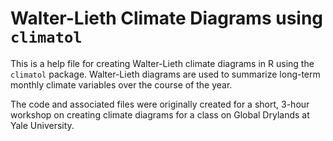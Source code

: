 # Walter-Lieth Climate Diagrams using `climatol`
This is a help file for creating Walter-Lieth climate diagrams in R using the `climatol` package. Walter-Lieth diagrams are used to summarize long-term monthly climate variables over the course of the year.

The code and associated files were originally created for a short, 3-hour workshop on creating climate diagrams for a class on Global Drylands at Yale University.
